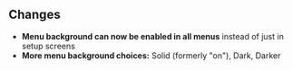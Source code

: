 ## Changes

- **Menu background can now be enabled in all menus** instead of just in setup screens
- **More menu background choices:** Solid (formerly "on"), Dark, Darker
